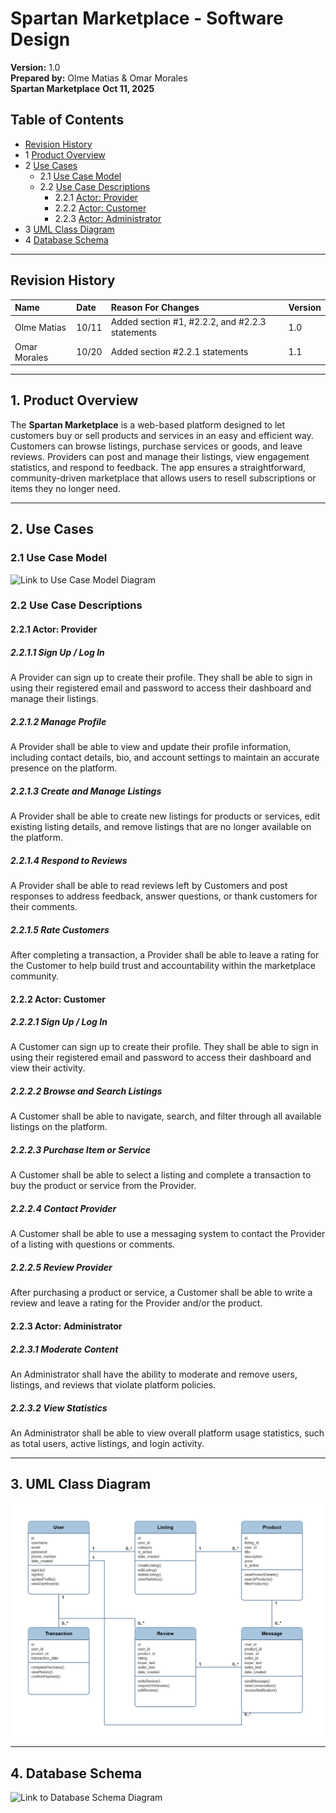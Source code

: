 # Spartan Marketplace - Software Design

**Version:** 1.0  
**Prepared by:** Olme Matias & Omar Morales  
**Spartan Marketplace** **Oct 11, 2025**

## Table of Contents
* [Revision History](#revision-history)
* 1 [Product Overview](#1-product-overview)
* 2 [Use Cases](#2-use-cases)
  * 2.1 [Use Case Model](#21-use-case-model)
  * 2.2 [Use Case Descriptions](#22-use-case-descriptions)
    * 2.2.1 [Actor: Provider](#221-actor-provider)
    * 2.2.2 [Actor: Customer](#222-actor-customer)
    * 2.2.3 [Actor: Administrator](#223-actor-administrator)
* 3 [UML Class Diagram](#3-uml-class-diagram)
* 4 [Database Schema](#4-database-schema)

---

## Revision History
| Name | Date | Reason For Changes | Version |
| :--- | :--- | :--- | :--- |
| Olme Matias | 10/11 | Added section #1, #2.2.2, and #2.2.3 statements | 1.0 |
| Omar Morales | 10/20 | Added section #2.2.1 statements | 1.1 |

---

## 1. Product Overview
The **Spartan Marketplace** is a web-based platform designed to let customers buy or sell products and services in an easy and efficient way. Customers can browse listings, purchase services or goods, and leave reviews. Providers can post and manage their listings, view engagement statistics, and respond to feedback. The app ensures a straightforward, community-driven marketplace that allows users to resell subscriptions or items they no longer need.

---

## 2. Use Cases
### 2.1 Use Case Model
![Link to Use Case Model Diagram](https://github.com/Olme-xD/Spartan-Marketplace/tree/main/doc/Object-Oriented-Design/use-case.png)

### 2.2 Use Case Descriptions

#### 2.2.1 Actor: Provider
##### 2.2.1.1 Sign Up / Log In
A Provider can sign up to create their profile. They shall be able to sign in using their registered email and password to access their dashboard and manage their listings.

##### 2.2.1.2 Manage Profile
A Provider shall be able to view and update their profile information, including contact details, bio, and account settings to maintain an accurate presence on the platform.

##### 2.2.1.3 Create and Manage Listings
A Provider shall be able to create new listings for products or services, edit existing listing details, and remove listings that are no longer available on the platform.

##### 2.2.1.4 Respond to Reviews
A Provider shall be able to read reviews left by Customers and post responses to address feedback, answer questions, or thank customers for their comments.

##### 2.2.1.5 Rate Customers
After completing a transaction, a Provider shall be able to leave a rating for the Customer to help build trust and accountability within the marketplace community.

#### 2.2.2 Actor: Customer
##### 2.2.2.1 Sign Up / Log In
A Customer can sign up to create their profile. They shall be able to sign in using their registered email and password to access their dashboard and view their activity.

##### 2.2.2.2 Browse and Search Listings
A Customer shall be able to navigate, search, and filter through all available listings on the platform.

##### 2.2.2.3 Purchase Item or Service
A Customer shall be able to select a listing and complete a transaction to buy the product or service from the Provider.

##### 2.2.2.4 Contact Provider
A Customer shall be able to use a messaging system to contact the Provider of a listing with questions or comments.

##### 2.2.2.5 Review Provider
After purchasing a product or service, a Customer shall be able to write a review and leave a rating for the Provider and/or the product.

#### 2.2.3 Actor: Administrator
##### 2.2.3.1 Moderate Content
An Administrator shall have the ability to moderate and remove users, listings, and reviews that violate platform policies.

##### 2.2.3.2 View Statistics
An Administrator shall be able to view overall platform usage statistics, such as total users, active listings, and login activity.

---

## 3. UML Class Diagram
![Link to UML Class Diagram](https://github.com/Olme-xD/Spartan-Marketplace/blob/main/doc/Object-Oriented-Design/class-diagram.png)

---

## 4. Database Schema
![Link to Database Schema Diagram](https://github.com/Olme-xD/Spartan-Marketplace/tree/main/doc/Object-Oriented-Design/schema.png)